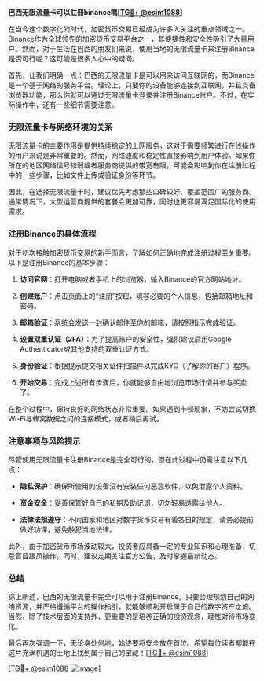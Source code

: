 **巴西无限流量卡可以註冊binance嗎[[TG💪+ @esim1088](https://t.me/s/esim1088)]**

在当今这个数字化的时代，加密货币交易已经成为许多人关注的重点领域之一。Binance作为全球领先的加密货币交易平台之一，其便捷性和安全性吸引了大量用户。然而，对于生活在巴西的朋友们来说，使用当地的无限流量卡来注册Binance是否可行呢？这可能是很多人心中的疑问。

首先，让我们明确一点：巴西的无限流量卡是可以用来访问互联网的，而Binance是一个基于网络的服务平台。理论上，只要你的设备能够连接到互联网，并且具备浏览器功能，那么你就可以通过无限流量卡登录并注册Binance账户。不过，在实际操作中，还有一些细节需要注意。

### **无限流量卡与网络环境的关系**

无限流量卡的主要作用是提供持续稳定的上网服务，这对于需要频繁进行在线操作的用户来说是非常重要的。然而，网络速度和稳定性直接影响到用户体验。如果你所在的地区网络信号较弱或者服务商提供的带宽有限，可能会影响到你在注册过程中的一些步骤，比如文件上传或验证身份等环节。

因此，在选择无限流量卡时，建议优先考虑那些口碑较好、覆盖范围广的服务商。通常情况下，大型运营商提供的套餐会更加可靠，同时也更容易满足国际化的使用需求。

### **注册Binance的具体流程**

对于初次接触加密货币交易的新手而言，了解如何正确地完成注册过程至关重要。以下是注册Binance的基本步骤：

1. **访问官网**：打开电脑或者手机上的浏览器，输入Binance的官方网站地址。
   
2. **创建账户**：点击页面上的“注册”按钮，填写必要的个人信息，包括邮箱地址和密码。

3. **邮箱验证**：系统会发送一封确认邮件至你的邮箱，请按照指示完成验证。

4. **设置双重认证（2FA）**：为了提高账户的安全性，强烈建议启用Google Authenticator或其他支持的双重认证方式。

5. **身份验证**：根据提示提交相关证件扫描件以完成KYC（了解你的客户）程序。

6. **开始交易**：完成上述所有步骤后，你就能够自由地浏览市场行情并参与买卖了。

在整个过程中，保持良好的网络状态非常重要。如果遇到卡顿现象，不妨尝试切换Wi-Fi与蜂窝数据之间的连接模式，或者稍后再试。

### **注意事项与风险提示**

尽管使用无限流量卡注册Binance是完全可行的，但在此过程中仍需注意以下几点：

- **隐私保护**：确保所使用的设备没有安装任何恶意软件，以免泄露个人资料。
  
- **资金安全**：妥善保管好自己的私钥及助记词，切勿轻易透露给他人。
  
- **法律法规遵守**：不同国家和地区对数字货币交易有着各自的规定，请务必提前做好功课，避免触犯当地法律。

此外，由于加密货币市场波动较大，投资者应具备一定的专业知识和心理准备，切忌盲目跟风操作。同时，建议定期关注官方公告，及时掌握最新动态。

### **总结**

综上所述，巴西的无限流量卡完全可以用于注册Binance。只要合理规划自己的网络资源，并严格遵循平台的操作指引，就能够顺利开启属于自己的数字资产之旅。当然，除了技术层面的支持外，更重要的是培养正确的投资观念，理性对待市场变化。

最后再次强调一下，无论身处何地，始终要将安全放在首位。希望每位读者都能在这片充满机遇的土地上找到属于自己的宝藏！[[TG💪+ @esim1088](https://t.me/s/esim1088)]

[[TG💪+ @esim1088](https://t.me/s/esim1088) ![Image](https://i.postimg.cc/4NQfJmqS/Snipaste-2025-05-13-00-14-12.png)]